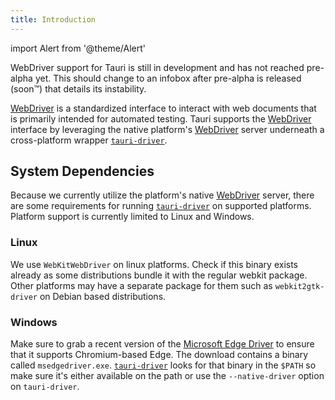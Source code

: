 ```yaml
---
title: Introduction
---
```

import Alert from '@theme/Alert'

<Alert title="Currently In Development" type="danger" icon="alert">

WebDriver support for Tauri is still in development and has not reached pre-alpha yet. This should change to an infobox
after pre-alpha is released (soon™) that details its instability.
</Alert>

[WebDriver] is a standardized interface to interact with web documents that is primarily intended for automated testing.
Tauri supports the [WebDriver] interface by leveraging the native platform's [WebDriver] server underneath a
cross-platform wrapper [`tauri-driver`].

## System Dependencies

Because we currently utilize the platform's native [WebDriver] server, there are some requirements for running
[`tauri-driver`] on supported platforms. Platform support is currently limited to Linux and Windows.

### Linux

We use `WebKitWebDriver` on linux platforms. Check if this binary exists already as some distributions bundle it with
the regular webkit package. Other platforms may have a separate package for them such as `webkit2gtk-driver` on Debian
based distributions.

### Windows

Make sure to grab a recent version of the [Microsoft Edge Driver] to ensure that it supports Chromium-based Edge. The
download contains a binary called `msedgedriver.exe`. [`tauri-driver`] looks for that binary in the `$PATH` so make sure
it's either available on the path or use the `--native-driver` option on `tauri-driver`.


[WebDriver]: https://www.w3.org/TR/webdriver/
[`tauri-driver`]: https://github.com/tauri-apps/tauri/tree/feat/webdriver/tooling/webdriver
[Microsoft Edge Driver]: https://developer.microsoft.com/en-us/microsoft-edge/tools/webdriver/
